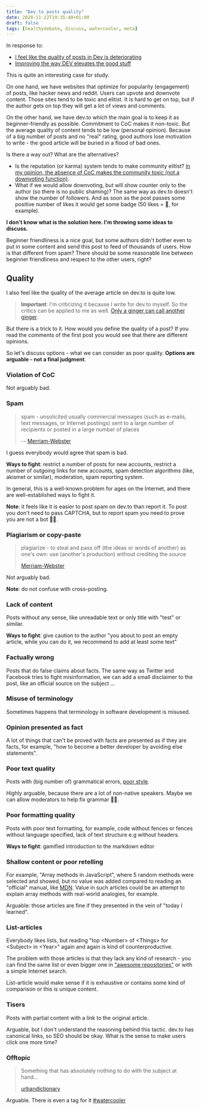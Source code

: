 ```yaml
---
title: "Dev.to posts quality"
date: 2020-11-22T19:35:40+01:00
draft: false
tags: [healthydebate, discuss, watercooler, meta]
---
```


In response to:

- [I feel like the quality of posts in Dev is deteriorating](https://dev.to/xyn/i-think-the-quality-of-posts-in-dev-is-deteriorating-2of0)
- [Improving the way DEV elevates the good stuff ](https://dev.to/devteam/improving-the-way-dev-elevates-the-good-stuff-39an)

This is quite an interesting case for study. 

On one hand, we have websites that optimize for popularity (engagement) of posts, like hacker news and reddit. Users can upvote and downvote content. Those sites tend to be toxic and elitist. It is hard to get on top, but if the author gets on top they will get a lot of views and comments.

On the other hand, we have dev.to which the main goal is to keep it as beginner-friendly as possible. Commitment to CoC makes it non-toxic. But the average quality of content tends to be low (personal opinion). Because of a big number of posts and no "real" rating, good authors lose motivation to write - the good article will be buried in a flood of bad ones.

Is there a way out? What are the alternatives?

- Is the reputation (or karma) system tends to make community elitist? [In my opinion, the absence of CoC makes the community toxic (not a downvoting function)](https://dev.to/swyx/moderating-a-220k-developer-community-3doj).
- What if we would allow downvoting, but will show counter only to the author (so there is no public shaming)? The same way as dev.to doesn't show the number of followers. And as soon as the post passes some positive number of likes it would get some badge (50 likes = 🦄, for example).

**I don't know what is the solution here. I'm throwing some ideas to discuss.**

Beginner friendliness is a nice goal, but some authors didn't bother even to put in some content and send this post to feed of thousands of users. How is that different from spam? There should be some reasonable line between beginner friendliness and respect to the other users, right?

## Quality

I also feel like the quality of the average article on dev.to is quite low.

> **Important**: I'm criticizing it because I write for dev.to myself. So the critics can be applied to me as well. [Only a ginger can call another ginger](https://www.youtube.com/watch?v=KVN_0qvuhhw).

But there is a trick to it. How would you define the quality of a post? If you read the comments of the first post you would see that there are different opinions.

So let's discuss options - what we can consider as poor quality. **Options are arguable - not a final judgment**.

### Violation of CoC

Not arguably bad.

### Spam

> spam - unsolicited usually commercial messages (such as e-mails, text messages, or Internet postings) sent to a large number of recipients or posted in a large number of places
>
> -- [Merriam-Webster](https://www.merriam-webster.com/dictionary/spam)

I guess everybody would agree that spam is bad.

**Ways to fight**: restrict a number of posts for new accounts, restrict a number of outgoing links for new accounts, spam detection algorithms (like, akismet or similar), moderation, spam reporting system.

In general, this is a well-known problem for ages on the Internet, and there are well-established ways to fight it.

**Note**: it feels like it is easier to post spam on dev.to than report it. To post you don't need to pass CAPTCHA, but to report spam you need to prove you are not a bot 🤷‍♀️.

### Plagiarism or copy-paste

> plagiarize - to steal and pass off (the ideas or words of another) as one's own: use (another's production) without crediting the source
>
> [Merriam-Webster](https://www.merriam-webster.com/dictionary/plagiarizing)

Not arguably bad.

**Note**: do not confuse with cross-posting.

### Lack of content

Posts without any sense, like unreadable text or only title with "test" or similar.

**Ways to fight**: give caution to the author "you about to post an empty article, while you can do it, we recommend to add at least some text"

### Factually wrong

Posts that do false claims about facts. The same way as Twitter and Facebook tries to fight misinformation, we can add a small disclaimer to the post, like an official source on the subject ...

### Misuse of terminology

Sometimes happens that terminology in software development is misused.

### Opinion presented as fact

A lot of things that can't be proved with facts are presented as if they are facts, for example, "how to become a better developer by avoiding else statements".

### Poor text quality

Posts with (big number of) grammatical errors, [poor style](https://archive.org/details/writingwithstyle00trim).

Highly arguable, because there are a lot of non-native speakers. Maybe we can allow moderators to help fix grammar 🤷‍♀️.

### Poor formatting quality

Posts with poor text formatting, for example, code without fences or fences without language specified, lack of text structure e.g without headers.

**Ways to fight**: gamified introduction to the markdown editor

### Shallow content or poor retelling

For example, "Array methods in JavaScript", where 5 random methods were selected and showed, but no value was added compared to reading an "official" manual, like [MDN](https://developer.mozilla.org/en-US/docs/Web/JavaScript/Reference/Global_Objects/Array). Value in such articles could be an attempt to explain array methods with real-world analogies, for example.

Arguable: those articles are fine if they presented in the vein of "today I learned".

### List-articles

Everybody likes lists, but reading "top \<Number> of \<Things> for \<Subject> in \<Year>" again and again is kind of counterproductive.

The problem with those articles is that they lack any kind of research - you can find the same list or even bigger one in ["awesome repositories"](https://github.com/sindresorhus/awesome) or with a simple Internet search.

List-article would make sense if it is exhaustive or contains some kind of comparison or this is unique content.

### Tisers

Posts with partial content with a link to the original article.

Arguable, but I don't understand the reasoning behind this tactic. dev.to has canonical links, so SEO should be okay. What is the sense to make users click one more time?

### Offtopic

> Something that has absolutely nothing to do with the subject at hand...
>
> [urbandictionary](https://www.urbandictionary.com/define.php?term=Off%20Topic)

Arguable. There is even a tag for it [#watercooler](https://dev.to/t/watercooler)
